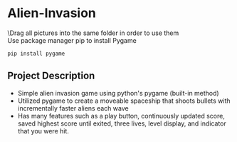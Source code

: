 # Alien-Invasion
\Drag all pictures into the same folder in order to use them\
Use package manager pip to install Pygame
```bash
pip install pygame
```

## Project Description
- Simple alien invasion game using python's pygame (built-in method)
- Utilized pygame to create a moveable spaceship that shoots bullets with incrementally faster aliens each wave
- Has many features such as a play button, continuously updated score, saved highest score until exited, three lives, level display, and indicator that you were hit.
